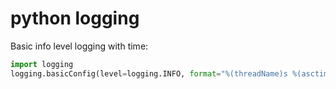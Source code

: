 # python logging

Basic info level logging with time:

```python
import logging
logging.basicConfig(level=logging.INFO, format="%(threadName)s %(asctime)s %(levelname)s %(message)s")
```
